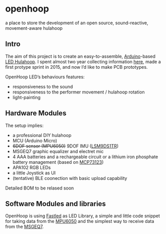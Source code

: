 # openhoop
a place to store the development of an open source, sound-reactive, movement-aware hulahoop

## Intro

The aim of this project is to create an easy-to-assemble, [Arduino](https://www.arduino.cc/)-based [LED Hulahoop](https://en.wikipedia.org/wiki/Hooping#LED_hooping). I spent almost two year collecting information [here](https://www.tumblr.com/blog/openhoop), made a first protype sprint in 2015, and now I’d like to make PCB prototypes.

OpenHoop LED’s behaviours features:

* responsiveness to the sound
* responsiveness to the performer movement / hulahoop rotation
* light-painting

## Hardware Modules

The setup implies:

* a professional DIY hulahoop
* MCU (Arduino Micro)
* ~~6DOF sensor (MPU6050)~~ 9DOF IMU ([LSM9DS1TR](http://www.mouser.it/ProductDetail/STMicroelectronics/LSM9DS1TR/?qs=4b8myOmUP%252bsiwRDrJOMxKQ%3d%3d)) 
* MSGEQ7 graphic equalizer and electret mic
* 4 AAA batteries and a rechargeable circuit or a lithium iron phosphate battery management (based on [MCP73123](http://www.microchip.com/wwwproducts/en/MCP73123))
* APA102 RGB LEDs
* a little Joystick as UI
* (tentative) BLE coonection with basic upload capability

Detailed BOM to be relased soon

## Software Modules and libraries

OpenHoop is using [Fastled](http://fastled.io/) as LED Library, a simple and little code snippet for taking data from the [MPU6050](http://playground.arduino.cc/Main/MPU-6050) and the simplest way to receive data from the [MSGEQ7](https://www.sparkfun.com/products/10468).
